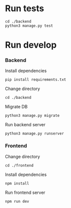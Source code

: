 # Run tests

```shell
cd ./backend
python3 manage.py test
```

# Run develop
### Backend
Install dependencies
```shell
pip install requirements.txt
```
Change directory
``` shell
cd ./backend
```
Migrate DB
```shell
python3 manage.py migrate
```
Run backend server
```shell
python3 manage.py runserver
```

### Frontend
Change directory
``` shell
cd ./frontend
```
Install dependencies
```shell
npm install
```
Run frontend server
```shell
npm run dev
```
